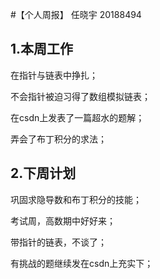 #【个人周报】 任晓宇 20188494
## 1.本周工作
在指针与链表中挣扎；

不会指针被迫习得了数组模拟链表；

在csdn上发表了一篇超水的题解；

弄会了布丁积分的求法；
## 2.下周计划
巩固求隐导数和布丁积分的技能；

考试周，高数期中好好来；

带指针的链表，不谈了；

有挑战的题继续发在csdn上充实下；

